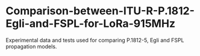 # Comparison-between-ITU-R-P.1812-Egli-and-FSPL-for-LoRa-915MHz
Experimental data and tests used for comparing P.1812-5, Egli and FSPL propagation models. 
